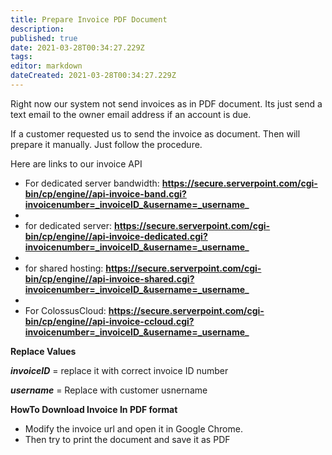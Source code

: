 ```yaml
---
title: Prepare Invoice PDF Document
description: 
published: true
date: 2021-03-28T00:34:27.229Z
tags: 
editor: markdown
dateCreated: 2021-03-28T00:34:27.229Z
---
```


Right now our system not send invoices as in PDF document. Its just send a text email to the owner email address if an account is due. 

If a customer requested us to send the invoice as document. Then will prepare it manually. Just follow the procedure. 

Here are links to our invoice API

- For dedicated server bandwidth:   **https://secure.serverpoint.com/cgi-bin/cp/engine//api-invoice-band.cgi?invoicenumber=_invoiceID_&username=_username_**
- 
- for dedicated server:  **https://secure.serverpoint.com/cgi-bin/cp/engine//api-invoice-dedicated.cgi?invoicenumber=_invoiceID_&username=_username_**
- 
- for shared hosting: **https://secure.serverpoint.com/cgi-bin/cp/engine//api-invoice-shared.cgi?invoicenumber=_invoiceID_&username=_username_**
- 
- For  ColossusCloud:  **https://secure.serverpoint.com/cgi-bin/cp/engine//api-invoice-ccloud.cgi?invoicenumber=_invoiceID_&username=_username_**

**Replace Values**

**_invoiceID_** = replace it with correct invoice ID number 

**_username_** = Replace with customer usnername

**HowTo Download Invoice In PDF format**

- Modify the invoice url and open it in Google Chrome.
- Then try to print the document and save it as PDF